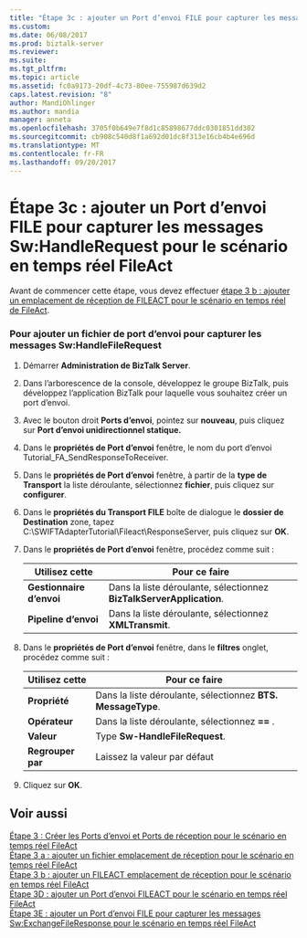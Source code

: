 ```yaml
---
title: "Étape 3c : ajouter un Port d’envoi FILE pour capturer les messages Sw:HandleRequest pour le scénario en temps réel FileAct | Documents Microsoft"
ms.custom: 
ms.date: 06/08/2017
ms.prod: biztalk-server
ms.reviewer: 
ms.suite: 
ms.tgt_pltfrm: 
ms.topic: article
ms.assetid: fc0a9173-20df-4c73-80ee-755987d639d2
caps.latest.revision: "8"
author: MandiOhlinger
ms.author: mandia
manager: anneta
ms.openlocfilehash: 3705f0b649e7f8d1c85898677ddc0301851dd302
ms.sourcegitcommit: cb908c540d8f1a692d01dc8f313e16cb4b4e696d
ms.translationtype: MT
ms.contentlocale: fr-FR
ms.lasthandoff: 09/20/2017
---
```

# <a name="step-3c-add-a-file-send-port-to-capture-swhandlerequest-message-for-the-fileact-real-time-scenario"></a>Étape 3c : ajouter un Port d’envoi FILE pour capturer les messages Sw:HandleRequest pour le scénario en temps réel FileAct
Avant de commencer cette étape, vous devez effectuer [étape 3 b : ajouter un emplacement de réception de FILEACT pour le scénario en temps réel de FileAct](../../adapters-and-accelerators/fileact-interact/step-3b-add-a-fileact-receive-location-for-the-fileact-real-time-scenario.md).  
  
### <a name="to-add-a-file-send-port-to-capture-swhandlefilerequest-message"></a>Pour ajouter un fichier de port d’envoi pour capturer les messages Sw:HandleFileRequest  
  
1.  Démarrer **Administration de BizTalk Server**.  
  
2.  Dans l’arborescence de la console, développez le groupe BizTalk, puis développez l’application BizTalk pour laquelle vous souhaitez créer un port d’envoi.  
  
3.  Avec le bouton droit **Ports d’envoi**, pointez sur **nouveau**, puis cliquez sur **Port d’envoi unidirectionnel statique.**  
  
4.  Dans le **propriétés de Port d’envoi** fenêtre, le nom du port d’envoi Tutorial_FA_SendResponseToReceiver.  
  
5.  Dans le **propriétés de Port d’envoi** fenêtre, à partir de la **type de Transport** la liste déroulante, sélectionnez **fichier**, puis cliquez sur **configurer**.  
  
6.  Dans le **propriétés du Transport FILE** boîte de dialogue le **dossier de Destination** zone, tapez C:\SWIFTAdapterTutorial\Fileact\ResponseServer, puis cliquez sur **OK**.  
  
7.  Dans le **propriétés de Port d’envoi** fenêtre, procédez comme suit :  
  
    |**Utilisez cette**|**Pour ce faire**|  
    |------------------|--------------------|  
    |**Gestionnaire d’envoi**|Dans la liste déroulante, sélectionnez **BizTalkServerApplication**.|  
    |**Pipeline d’envoi**|Dans la liste déroulante, sélectionnez **XMLTransmit**.|  
  
8.  Dans le **propriétés de Port d’envoi** fenêtre, dans le **filtres** onglet, procédez comme suit :  
  
    |**Utilisez cette**|**Pour ce faire**|  
    |------------------|--------------------|  
    |**Propriété**|Dans la liste déroulante, sélectionnez **BTS. MessageType**.|  
    |**Opérateur**|Dans la liste déroulante, sélectionnez  **==** .|  
    |**Valeur**|Type **Sw-HandleFileRequest**.|  
    |**Regrouper par**|Laissez la valeur par défaut|  
  
9. Cliquez sur **OK**.  
  
## <a name="see-also"></a>Voir aussi  
 [Étape 3 : Créer les Ports d’envoi et Ports de réception pour le scénario en temps réel FileAct](../../adapters-and-accelerators/fileact-interact/step-3-create-the-send-ports-and-receive-ports-for-fileact-real-time-scenario.md)   
 [Étape 3 a : ajouter un fichier emplacement de réception pour le scénario en temps réel FileAct](../../adapters-and-accelerators/fileact-interact/step-3a-add-a-file-receive-location-for-the-fileact-real-time-scenario.md)   
 [Étape 3 b : ajouter un FILEACT emplacement de réception pour le scénario en temps réel FileAct](../../adapters-and-accelerators/fileact-interact/step-3b-add-a-fileact-receive-location-for-the-fileact-real-time-scenario.md)   
 [Étape 3D : ajouter un Port d’envoi FILEACT pour le scénario en temps réel FileAct](../../adapters-and-accelerators/fileact-interact/step-3d-add-a-fileact-send-port-for-the-fileact-real-time-scenario.md)   
 [Étape 3E : ajouter un Port d’envoi FILE pour capturer les messages Sw:ExchangeFileResponse pour le scénario en temps réel FileAct](../../adapters-and-accelerators/fileact-interact/step-3e-add-file-send-port-to-get-sw-exchangefileresponse-message-for-fileact.md)